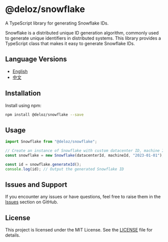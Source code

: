 # @deloz/snowflake

A TypeScript library for generating Snowflake IDs.

Snowflake is a distributed unique ID generation algorithm, commonly used to generate unique identifiers in distributed systems. This library provides a TypeScript class that makes it easy to generate Snowflake IDs.

## Language Versions

- [English](README.md)
- [中文](README_ZH.md)

## Installation

Install using npm:

```bash
npm install @deloz/snowflake --save
```

## Usage

```typescript
import Snowflake from "@deloz/snowflake";

// Create an instance of Snowflake with custom datacenter ID, machine ID, and optional epoch
const snowflake = new Snowflake(datacenterId, machineId, "2023-01-01");

const id = snowflake.generateId();
console.log(id); // Output the generated Snowflake ID
```

## Issues and Support

If you encounter any issues or have questions, feel free to raise them in the [Issues](https://github.com/deloz/snowflake/issues) section on GitHub.

## License

This project is licensed under the MIT License. See the [LICENSE](LICENSE) file for details.
